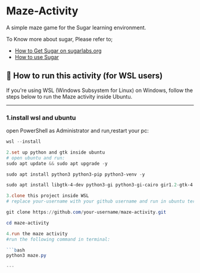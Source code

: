 # Maze-Activity #

A simple maze game for the Sugar learning environment.

To Know more about sugar, Please refer to;

* [How to Get Sugar on sugarlabs.org](https://sugarlabs.org/)
* [How to use Sugar](https://help.sugarlabs.org/)

## 🧪 How to run this activity (for WSL users)

If you're using WSL (Windows Subsystem for Linux) on Windows, follow the steps below to run the Maze activity inside Ubuntu.  

---
### 1.install wsl and ubuntu

open PowerShell as Administrator and run,restart your pc:

```powershell
wsl --install

2.set up python and gtk inside ubuntu
# open ubuntu and run:
sudo apt update && sudo apt upgrade -y

sudo apt install python3 python3-pip python3-venv -y

sudo apt install libgtk-4-dev python3-gi python3-gi-cairo gir1.2-gtk-4.0 -y

3.clone this project inside WSL
# replace your-username with your github username and run in ubuntu terminal

git clone https://github.com/your-username/maze-activity.git

cd maze-activity

4.run the maze activity 
#run the following command in terminal:

```bash
python3 maze.py

---